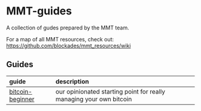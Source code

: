 # MMT-guides

A collection of gudes prepared by the MMT team.

For a map of all MMT resources, check out: https://github.com/blockades/mmt_resources/wiki


## Guides

guide | description
:---|:---
[bitcoin-beginner](./bitcoin-beginner.md) | our opinionated starting point for really managing your own bitcoin


